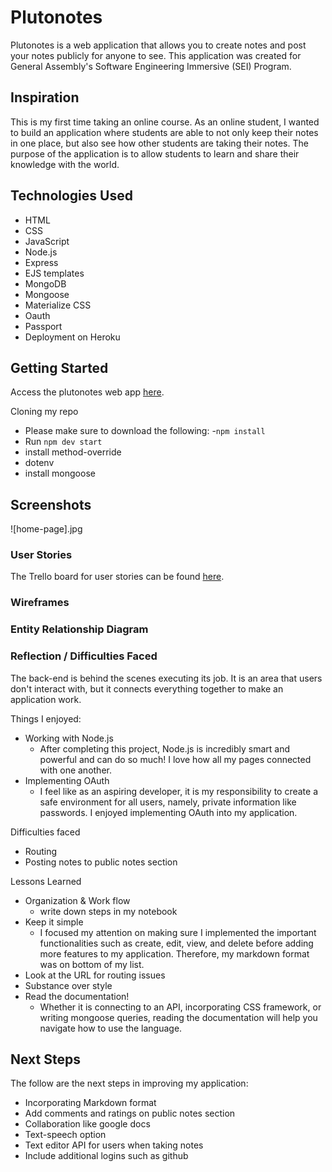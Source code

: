 # Plutonotes

Plutonotes is a web application that allows you to create notes and post your notes publicly for anyone to see. This application was created for General Assembly's Software Engineering Immersive (SEI) Program.

## Inspiration 
This is my first time taking an online course. As an online student, I wanted to build an application where students are able to not only keep their notes in one place, but also see how other students are taking their notes. The purpose of the application is to allow students to learn and share their knowledge with the world. 

## Technologies Used
- HTML 
- CSS
- JavaScript
- Node.js
- Express
- EJS templates
- MongoDB
- Mongoose
- Materialize CSS
- Oauth
- Passport
- Deployment on Heroku

## Getting Started
Access the plutonotes web app [here](https://plutonotes.herokuapp.com/home).

Cloning my repo
- Please make sure to download the following:
-`npm install`
- Run `npm dev start`
- install method-override
- dotenv
- install mongoose 

## Screenshots
![home-page].jpg

### User Stories
The Trello board for user stories can be found [here](https://trello.com/b/GDpTZWf2/plutonotes).

    
### Wireframes

### Entity Relationship Diagram

### Reflection / Difficulties Faced
The back-end is behind the scenes executing its job. It is an area that users don't interact with, but it connects everything together to make an application work. 

Things I enjoyed:
- Working with Node.js 
    - After completing this project, Node.js is incredibly smart and powerful and can do so much! I love how all my pages connected with one another.
- Implementing OAuth
    - I feel like as an aspiring developer, it is my responsibility to create a safe environment for all users, namely, private information like passwords. I enjoyed implementing OAuth into my application. 

Difficulties faced
- Routing
- Posting notes to public notes section

Lessons Learned
- Organization & Work flow
    - write down steps in my notebook 
- Keep it simple
    - I focused my attention on making sure I implemented the important functionalities such as create, edit, view, and delete before adding more features to my application. Therefore, my markdown format was on bottom of my list.
- Look at the URL for routing issues
- Substance over style
- Read the documentation!
    - Whether it is connecting to an API, incorporating CSS framework, or writing mongoose queries, reading the documentation will help you navigate how to use the language. 

## Next Steps 
The follow are the next steps in improving my application:

- Incorporating Markdown format
- Add comments and ratings on public notes section
- Collaboration like google docs
- Text-speech option 
- Text editor API for users when taking notes
- Include additional logins such as github